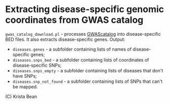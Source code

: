 Extracting disease-specific genomic coordinates from GWAS catalog
===================================================================

`gwas_catalog_download.pl` - processes [GWAScatalog](http://www.genome.gov/gwastudies/) into disease-specific BED files. It also extracts disease-specific genes. Output:
- `diseases.genes` - a subfolder containing lists of names of disease-specific genes;
- `diseases.snps_bed` - a subfolder containing lists of coordinates of disease-specific SNPs;
- `diseases.snps_empty` - a subfolder containing lists of diseases that don't have SNPs;
- `diseases.snp_not_found` - a subfolder containing lists of SNPs that can't be mapped.

(C) Krista Bean